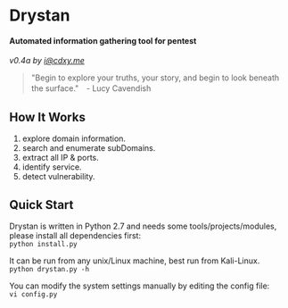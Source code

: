 # Drystan
#### Automated information gathering tool for pentest

*v0.4a by <i@cdxy.me>*


> "Begin to explore your truths, your story, and begin to look beneath the surface."　- Lucy Cavendish     

How It Works
------------
1. explore domain information. 
2. search and enumerate subDomains.
3. extract all IP & ports.
4. identify service.
5. detect vulnerability.


Quick Start
-----------
Drystan is written in Python 2.7 and needs some tools/projects/modules, please install all dependencies first:  
`python install.py`   
  
It can be run from any unix/Linux machine, best run from Kali-Linux.  
`python drystan.py -h`  
  
You can modify the system settings manually by editing the config file:  
`vi config.py`  

